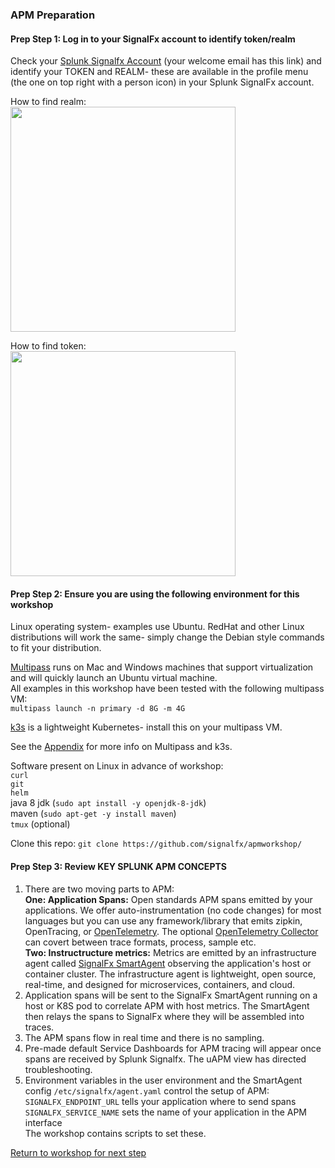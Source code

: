 ### APM Preparation

#### Prep Step 1: Log in to your SignalFx account to identify token/realm  

Check your [Splunk Signalfx Account](https://login.signalfx.com) (your welcome email has this link) and identify your TOKEN and REALM- these are available in the profile menu (the one on top right with a person icon) in your Splunk SignalFx account.

How to find realm:  
<img src="../../../assets/org.png" width="360" />  

How to find token:  
<img src="../../../assets/token.png" width="360" />  


#### Prep Step 2: Ensure you are using the following environment for this workshop  

Linux operating system- examples use Ubuntu. RedHat and other Linux distributions will work the same- simply change the Debian style commands to fit your distribution.

[Multipass](multipass.run) runs on Mac and Windows machines that support virtualization and will quickly launch an Ubuntu virtual machine.  
All examples in this workshop have been tested with the following multipass VM:  
`multipass launch -n primary -d 8G -m 4G`

[k3s](https://k3s.io/) is a lightweight Kubernetes- install this on your multipass VM. 

See the [Appendix](../4-appendix.md) for more info on Multipass and k3s.

Software present on Linux in advance of workshop:  
`curl`  
`git`  
`helm`  
java 8 jdk (`sudo apt install -y openjdk-8-jdk`)  
maven (`sudo apt-get -y install maven`)  
`tmux` (optional)  

Clone this repo: `git clone https://github.com/signalfx/apmworkshop/`

#### Prep Step 3: Review KEY SPLUNK APM CONCEPTS
1. There are two moving parts to APM:    
   **One: Application Spans:** Open standards APM spans emitted by your applications. We offer auto-instrumentation (no code changes) for most languages but you can use any framework/library that emits zipkin, OpenTracing, or [OpenTelemetry](https://opentelemtry.io). The optional [OpenTelemetry Collector](https://github.com/open-telemetry/opentelemetry-collector) can covert between trace formats, process, sample etc.  
   **Two: Instructructure metrics:** Metrics are emitted by an infrastructure agent called [SignalFx SmartAgent](https://docs.signalfx.com/en/latest/integrations/agent/agent-install-methods.html) observing the application's host or container cluster. The infrastructure agent is lightweight, open source, real-time, and designed for microservices, containers, and cloud.   
2. Application spans will be sent to the SignalFx SmartAgent running on a host or K8S pod to correlate APM with host metrics. The SmartAgent then relays the spans to SignalFx where they will be assembled into traces.   
3. The APM spans flow in real time and there is no sampling.  
4. Pre-made default Service Dashboards for APM tracing will appear once spans are received by Splunk Signalfx. The uAPM view has directed troubleshooting. 
5. Environment variables in the user environment and the SmartAgent config `/etc/signalfx/agent.yaml` control the setup of APM:      
`SIGNALFX_ENDPOINT_URL` tells your application where to send spans  
`SIGNALFX_SERVICE_NAME` sets the name of your application in the APM interface  
The workshop contains scripts to set these.

[Return to workshop for next step](../README.md)
